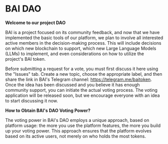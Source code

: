 # BAI DAO

**Welcome to our project DAO**

BAI is a project focused on its community feedback, and now that we have implemented the basic tools of our platform, we plan to involve all interested active members in the decision-making process. This will include decisions on which new blockchain to support, which new Large Language Models (LLMs) to implement, and even considerations on how to utilize the project's BAI token.

Before submitting a request for a vote, you must first discuss it here using the "Issues" tab. Create a new topic, choose the appropriate label, and then share the link in BAI's Telegram channel: https://telegram.me/baitoken. Once the idea has been discussed and you believe it has enough community support, you can initiate the actual voting process. The voting application will be released soon, but we encourage everyone with an idea to start discussing it now.

**How to Obtain BAI's DAO Voting Power?**

The voting power in BAI's DAO employs a unique approach, based on platform usage: the more you use the platform features, the more you build up your voting power. This approach ensures that the platform evolves based on its active users, not merely on who holds the most tokens.

